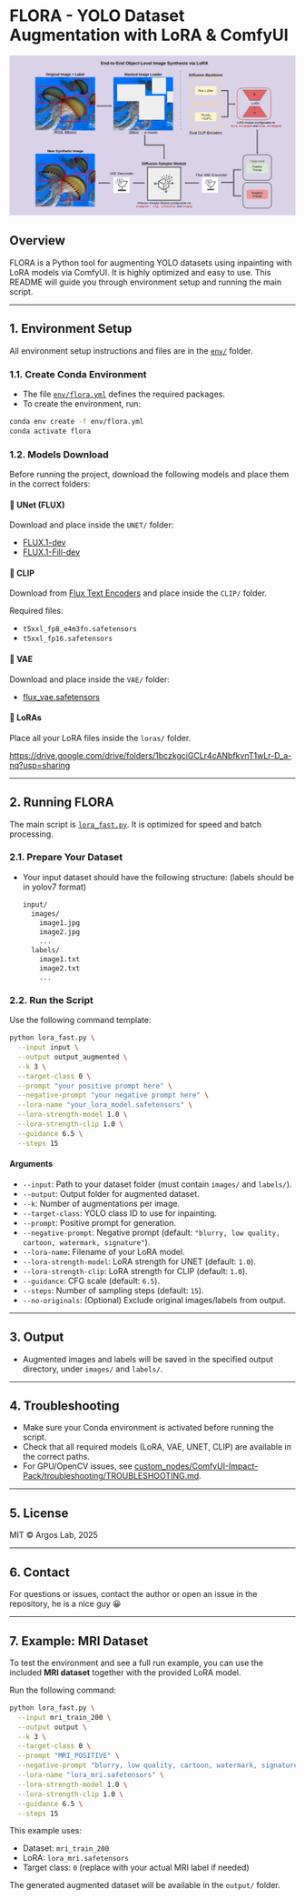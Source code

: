 # FLORA - YOLO Dataset Augmentation with LoRA & ComfyUI

![End-to-End Object-Level Image Synthesis via LoRA](env/comfyui_pipeline.png)

## Overview

FLORA is a Python tool for augmenting YOLO datasets using inpainting with LoRA models via ComfyUI. It is highly optimized and easy to use. This README will guide you through environment setup and running the main script.

---

## 1. Environment Setup

All environment setup instructions and files are in the [`env/`](env/) folder.

### 1.1. Create Conda Environment

- The file [`env/flora.yml`](env/flora.yml) defines the required packages.
- To create the environment, run:

```sh
conda env create -f env/flora.yml
conda activate flora
```

### 1.2. Models Download

Before running the project, download the following models and place them in the correct folders:

#### 🔹 UNet (FLUX)
Download and place inside the `UNET/` folder:
- [FLUX.1-dev](https://huggingface.co/black-forest-labs/FLUX.1-dev/tree/main)
- [FLUX.1-Fill-dev](https://huggingface.co/black-forest-labs/FLUX.1-Fill-dev/tree/main)

#### 🔹 CLIP
Download from [Flux Text Encoders](https://huggingface.co/comfyanonymous/flux_text_encoders/tree/main) and place inside the `CLIP/` folder.

Required files:
- `t5xxl_fp8_e4m3fn.safetensors`
- `t5xxl_fp16.safetensors`

#### 🔹 VAE
Download and place inside the `VAE/` folder:
- [flux_vae.safetensors](https://huggingface.co/StableDiffusionVN/Flux/blob/main/Vae/flux_vae.safetensors)

#### 🔹 LoRAs
Place all your LoRA files inside the `loras/` folder.

https://drive.google.com/drive/folders/1bczkgciGCLr4cANbfkvnT1wLr-D_a-nq?usp=sharing

---

## 2. Running FLORA

The main script is [`lora_fast.py`](lora_fast.py). It is optimized for speed and batch processing.

### 2.1. Prepare Your Dataset

- Your input dataset should have the following structure:   (labels should be in yolov7 format)
  ```
  input/
    images/
      image1.jpg
      image2.jpg
      ...
    labels/
      image1.txt
      image2.txt
      ...
  ```

### 2.2. Run the Script

Use the following command template:

```sh
python lora_fast.py \
  --input input \
  --output output_augmented \
  --k 3 \
  --target-class 0 \
  --prompt "your positive prompt here" \
  --negative-prompt "your negative prompt here" \
  --lora-name "your_lora_model.safetensors" \
  --lora-strength-model 1.0 \
  --lora-strength-clip 1.0 \
  --guidance 6.5 \
  --steps 15
```

#### Arguments

- `--input`: Path to your dataset folder (must contain `images/` and `labels/`).
- `--output`: Output folder for augmented dataset.
- `--k`: Number of augmentations per image.
- `--target-class`: YOLO class ID to use for inpainting.
- `--prompt`: Positive prompt for generation.
- `--negative-prompt`: Negative prompt (default: `"blurry, low quality, cartoon, watermark, signature"`).
- `--lora-name`: Filename of your LoRA model.
- `--lora-strength-model`: LoRA strength for UNET (default: `1.0`).
- `--lora-strength-clip`: LoRA strength for CLIP (default: `1.0`).
- `--guidance`: CFG scale (default: `6.5`).
- `--steps`: Number of sampling steps (default: `15`).
- `--no-originals`: (Optional) Exclude original images/labels from output.

---

## 3. Output

- Augmented images and labels will be saved in the specified output directory, under `images/` and `labels/`.

---

## 4. Troubleshooting

- Make sure your Conda environment is activated before running the script.
- Check that all required models (LoRA, VAE, UNET, CLIP) are available in the correct paths.
- For GPU/OpenCV issues, see [custom_nodes/ComfyUI-Impact-Pack/troubleshooting/TROUBLESHOOTING.md](custom_nodes/ComfyUI-Impact-Pack/troubleshooting/TROUBLESHOOTING.md).

---

## 5. License

MIT © Argos Lab, 2025

---

## 6. Contact

For questions or issues, contact the author or open an issue in the repository, he is a nice guy 😀

---

## 7. Example: MRI Dataset

To test the environment and see a full run example, you can use the included **MRI dataset** together with the provided LoRA model.

Run the following command:

```sh
python lora_fast.py \
  --input mri_train_200 \
  --output output \
  --k 3 \
  --target-class 0 \
  --prompt "MRI_POSITIVE" \
  --negative-prompt "blurry, low quality, cartoon, watermark, signature" \
  --lora-name "lora_mri.safetensors" \
  --lora-strength-model 1.0 \
  --lora-strength-clip 1.0 \
  --guidance 6.5 \
  --steps 15
```

This example uses:
- Dataset: `mri_train_200`
- LoRA: `lora_mri.safetensors`
- Target class: `0` (replace with your actual MRI label if needed)

The generated augmented dataset will be available in the `output/` folder.